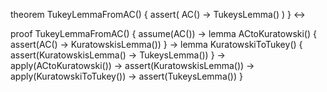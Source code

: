 theorem TukeyLemmaFromAC() {
  assert(
    AC() → TukeysLemma()
  )
} ↔

proof TukeyLemmaFromAC() {
  assume(AC()) →
  lemma ACtoKuratowski() {
    assert(AC() → KuratowskisLemma())
  } →
  lemma KuratowskiToTukey() {
    assert(KuratowskisLemma() → TukeysLemma())
  } →
  apply(ACtoKuratowski()) →
  assert(KuratowskisLemma()) →
  apply(KuratowskiToTukey()) →
  assert(TukeysLemma())
}